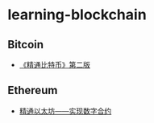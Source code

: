 # learning-blockchain

## Bitcoin
* [《精通比特币》第二版](https://github.com/inoutcode/bitcoin_book_2nd) 

## Ethereum 
* [精通以太坊——实现数字合约](https://github.com/inoutcode/ethereum_book)
